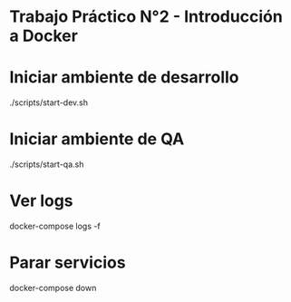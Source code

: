 # Trabajo Práctico N°2 - Introducción a Docker


# Iniciar ambiente de desarrollo
./scripts/start-dev.sh

# Iniciar ambiente de QA
./scripts/start-qa.sh

# Ver logs
docker-compose logs -f

# Parar servicios
docker-compose down